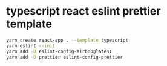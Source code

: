 # typescript react eslint prettier template

```sh terminal
yarn create react-app . --template typescript
yarn eslint --init
yarn add -D eslint-config-airbnb@latest
yarn add -D prettier eslint-config-prettier
```
